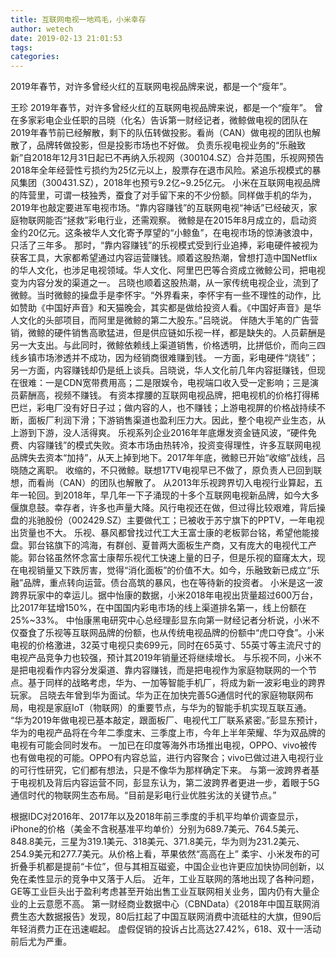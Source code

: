 ```yaml
---
title: 互联网电视一地鸡毛，小米幸存
author: wetech
date: 2019-02-13 21:01:53
tags: 
categories: 
---
```

2019年春节，对许多曾经火红的互联网电视品牌来说，都是一个“瘦年”。
<!-- more -->
王珍
2019年春节，对许多曾经火红的互联网电视品牌来说，都是一个“瘦年”。
曾在多家彩电企业任职的吕晓（化名）告诉第一财经记者，微鲸做电视的团队在2019年春节前已经解散，剩下的队伍转做投影。看尚（CAN）做电视的团队也解散了，品牌转做投影，但是投影市场也不好做。
负责乐视电视业务的“乐融致新”自2018年12月31日起已不再纳入乐视网（300104.SZ）合并范围，乐视网预告2018年全年经营性亏损约为25亿元以上，股票存在退市风险。紧追乐视模式的暴风集团（300431.SZ），2018年也预亏9.2亿~9.25亿元。
小米在互联网电视品牌的阵营里，可谓一枝独秀，蚕食了对手留下来的不少份额。同样做手机的华为，2019年也敲定要进军电视市场。“靠内容赚钱”的互联网电视“神话”已经破灭，家庭物联网能否“拯救”彩电行业，还需观察。
微鲸是在2015年8月成立的，启动资金约20亿元。这条被华人文化寄予厚望的“小鲸鱼”，在电视市场的惊涛骇浪中，只活了三年多。
那时，“靠内容赚钱”的乐视模式受到行业追捧，彩电硬件被视为获客工具，大家都希望通过内容运营赚钱。顺着这股热潮，曾想打造中国Netflix的华人文化，也涉足电视领域。华人文化、阿里巴巴等合资成立微鲸公司，把电视变为内容分发的渠道之一。
吕晓也顺着这股热潮，从一家传统电视企业，流到了微鲸。当时微鲸的操盘手是李怀宇。“外界看来，李怀宇有一些不理性的动作，比如赞助《中国好声音》和天猫晚会，其实都是做给投资人看。《中国好声音》是华人文化的头部项目，而阿里是微鲸的第二大股东。”吕晓说。
伴随大手笔的广告营销，微鲸的硬件销售高歌猛进，但是供应链如乐视一样，都是缺失的。人员薪酬是另一大支出。与此同时，微鲸依赖线上渠道销售，价格透明，比拼低价，而向三四线乡镇市场渗透并不成功，因为经销商很难赚到钱。
一方面，彩电硬件“烧钱”；另一方面，内容赚钱却仍是纸上谈兵。吕晓说，华人文化前几年内容挺赚钱，但现在很难：一是CDN宽带费用高；二是限娱令，电视端口收入受一定影响；三是演员薪酬高，视频不赚钱。
有资本撑腰的互联网电视品牌，把电视机的价格打得稀巴烂，彩电厂没有好日子过；做内容的人，也不赚钱；上游电视屏的价格战持续不断，面板厂利润下滑；下游销售渠道也盈利压力大。因此，整个电视产业生态，从上游到下游，没人活得爽。
乐视系列企业2016年年底爆发资金链风波，“硬件免费、内容赚钱”的模式失败。资本市场由热转冷，投资变得理性，许多互联网电视品牌失去资本“加持”，从天上掉到地下。2017年年底，微鲸已开始“收缩”战线，吕晓随之离职。
收缩的，不只微鲸。联想17TV电视早已不做了，原负责人已回到联想，而看尚（CAN）的团队也解散了。
从2013年乐视跨界切入电视行业算起，五年一轮回。到2018年，早几年一下子涌现的十多个互联网电视新品牌，如今大多偃旗息鼓。幸存者，许多也声量大降。风行电视还在做，但过得比较艰难，背后操盘的兆驰股份（002429.SZ）主要做代工；已被收于苏宁旗下的PPTV，一年电视出货量也不大。
乐视、暴风都曾找过代工大王富士康的老板郭台铭，希望他能接盘。郭台铭旗下的鸿海，有群创、夏普两大面板生产商，又有庞大的电视代工产能。郭台铭虽然怀念富士康帮乐视代工快速上量的日子，但是乐视的窟窿太大，现在电视销量又下跌厉害，觉得“消化面板”的价值不大。如今，乐融致新已成立“乐融”品牌，重点转向运营。债台高筑的暴风，也在等待新的投资者。
小米是这一波跨界玩家中的幸运儿。据中怡康的数据，小米2018年电视出货量超过600万台，比2017年猛增150%，在中国国内彩电市场的线上渠道排名第一，线上份额在25%~33%。
中怡康黑电研究中心总经理彭显东向第一财经记者分析说，小米不仅蚕食了乐视等互联网品牌的份额，也从传统电视品牌的份额中“虎口夺食”。小米电视的价格激进，32英寸电视只卖699元，同时在65英寸、55英寸等主流尺寸的电视产品竞争力也较强，预计其2019年销量还将继续增长。
与乐视不同，小米不是把电视看作内容分发渠道、靠内容赚钱，而是把电视作为家庭物联网的一个节点。基于同样的战略考虑，华为、一加等智能手机厂，将成为新一波彩电业的跨界玩家。
吕晓去年曾到华为面试。华为正在加快完善5G通信时代的家庭物联网布局，电视是家庭IoT（物联网）的重要节点，与华为的智能手机实现互联互通。
“华为2019年做电视已基本敲定，跟面板厂、电视代工厂联系紧密。”彭显东预计，华为的电视产品将在今年二季度末、三季度上市，今年上半年荣耀、华为双品牌的电视有可能会同时发布。
一加已在印度等海外市场推出电视，OPPO、vivo被传也有做电视的可能。OPPO有内容总监，进行内容聚合；vivo已做过进入电视行业的可行性研究，它们都有想法，只是不像华为那样确定下来。
与第一波跨界者基于电视机及背后内容运营不同，彭显东认为，第二波跨界者更进一步，着眼于5G通信时代的物联网生态布局。“目前是彩电行业优胜劣汰的关键节点。”
 
 
根据IDC对2016年、2017年以及2018年前三季度的手机平均单价调查显示，iPhone的价格（美金不含税基准平均单价）分别为689.7美元、764.5美元、848.8美元，三星为319.1美元、318美元、371.8美元，华为则为231.2美元、254.9美元和277.7美元。从价格上看，苹果依然“高高在上”
柔宇、小米发布的可折叠手机都是提前“卡位”，但与其相互磁瓷，中国企业也许更应加快协同创新，以免在柔性显示的竞争中又落于人后。
近年，工业互联网的落地出现了各种问题，GE等工业巨头出于盈利考虑甚至开始出售工业互联网相关业务，国内仍有大量企业的上云意愿不高。
第一财经商业数据中心（CBNData）《2018年中国互联网消费生态大数据报告》发现，80后扛起了中国互联网消费中流砥柱的大旗，但90后年轻消费力正在迅速崛起。
虚假促销的投诉占比高达27.42%，618、双十一活动前后尤为严重。
